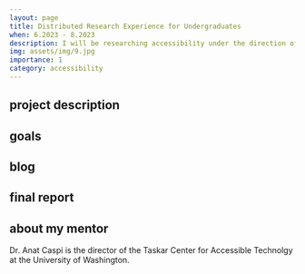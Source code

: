 ```yaml
---
layout: page
title: Distributed Research Experience for Undergraduates
when: 6.2023 - 8.2023
description: I will be researching accessibility under the direction of Dr. Anat Caspi of the University of Washington.
img: assets/img/9.jpg
importance: 1
category: accessibility
---
```

## project description

## goals

## blog

## final report

## about my mentor
Dr. Anat Caspi is the director of the Taskar Center for Accessible Technolgy at the University of Washington.